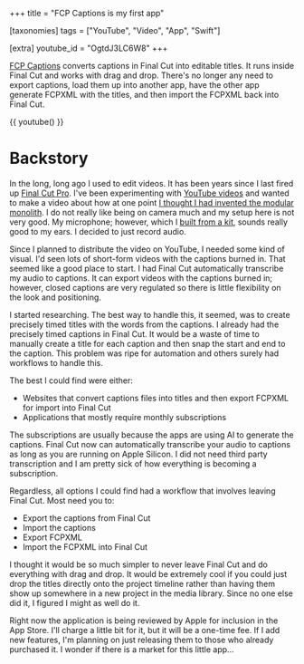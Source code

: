 +++
title = "FCP Captions is my first app"

[taxonomies]
tags = ["YouTube", "Video", "App", "Swift"]

[extra]
youtube_id = "OgtdJ3LC6W8"
+++

[FCP Captions](@/apps/fcp_captions/index.md) converts captions in Final Cut into editable titles. It runs inside Final Cut
and works with drag and drop. There's no longer any need to export captions, load them up into
another app, have the other app generate FCPXML with the titles, and then import the FCPXML
back into Final Cut.

<!-- more -->

{{ youtube() }}

# Backstory

In the long, long ago I used to edit videos. It has been years since I last fired up [Final Cut Pro](https://www.apple.com/final-cut-pro/). I've been experimenting with [YouTube videos](/tags/youtube) and wanted to make a video about how at one point [I thought I had invented the modular monolith](@/posts/2025-05-06_how_i_thought_i_had_invented_the_modular_monolith_video.md). I do not really like being on camera much and my setup here is not very good. My microphone; however, which I [built from a kit](https://microphone-parts.com/collections/microphone-kits/products/s25-microphone-kit), sounds really good to my ears. I decided to just record audio.

Since I planned to distribute the video on YouTube, I needed some kind of visual. I'd seen lots of short-form videos with the captions burned in. That seemed like a good place to start. I had Final Cut automatically transcribe my audio to captions. It can export videos with the captions burned in; however, closed captions are very regulated so there is little flexibility on the look and positioning.

I started researching. The best way to handle this, it seemed, was to create precisely timed titles with the words from the captions. I already had the precisely timed captions in Final Cut. It would be a waste of time to manually create a title for each caption and then snap the start and end to the caption. This problem was ripe for automation and others surely had workflows to handle this.

The best I could find were either:

* Websites that convert captions files into titles and then export FCPXML for import into Final Cut
* Applications that mostly require monthly subscriptions

The subscriptions are usually because the apps are using AI to generate the captions. Final Cut now can automatically transcribe your audio to captions as long as you are running on Apple Silicon. I did not need third party transcription and I am pretty sick of how everything is becoming a subscription.

Regardless, all options I could find had a workflow that involves leaving Final Cut. Most need you to:

* Export the captions from Final Cut
* Import the captions
* Export FCPXML
* Import the FCPXML into Final Cut

I thought it would be so much simpler to never leave Final Cut and do everything with drag and drop. It would be extremely cool if you could just drop the titles directly onto the project timeline rather than having them show up somewhere in a new project in the media library. Since no one else did it, I figured I might as well do it.

Right now the application is being reviewed by Apple for inclusion in the App Store. I'll charge a little bit for it, but it will be a one-time fee. If I add new features, I'm planning on just releasing them to those who already purchased it. I wonder if there is a market for this little app...
